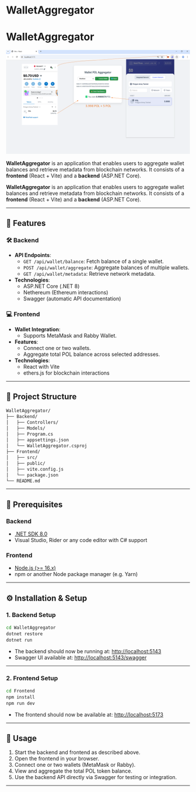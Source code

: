 # WalletAggregator

# WalletAggregator

![Aggregated POL Balance](Screenshot.png)

**WalletAggregator** is an application that enables users to aggregate wallet balances and retrieve metadata from blockchain networks. It consists of a **frontend** (React + Vite) and a **backend** (ASP.NET Core).



**WalletAggregator** is an application that enables users to aggregate wallet balances and retrieve metadata from blockchain networks. It consists of a **frontend** (React + Vite) and a **backend** (ASP.NET Core).

---

## 🚀 Features

### 🛠 Backend
- **API Endpoints**:
  - `GET /api/wallet/balance`: Fetch balance of a single wallet.
  - `POST /api/wallet/aggregate`: Aggregate balances of multiple wallets.
  - `GET /api/wallet/metadata`: Retrieve network metadata.
- **Technologies**:
  - ASP.NET Core (.NET 8)
  - Nethereum (Ethereum interactions)
  - Swagger (automatic API documentation)

### 💻 Frontend
- **Wallet Integration**:
  - Supports MetaMask and Rabby Wallet.
- **Features**:
  - Connect one or two wallets.
  - Aggregate total POL balance across selected addresses.
- **Technologies**:
  - React with Vite
  - ethers.js for blockchain interactions

---

## 📁 Project Structure

```
WalletAggregator/
├── Backend/
│   ├── Controllers/
│   ├── Models/
│   ├── Program.cs
│   ├── appsettings.json
│   └── WalletAggregator.csproj
├── Frontend/
│   ├── src/
│   ├── public/
│   ├── vite.config.js
│   └── package.json
└── README.md
```

---

## 🧩 Prerequisites

### Backend
- [.NET SDK 8.0](https://dotnet.microsoft.com/en-us/download)
- Visual Studio, Rider or any code editor with C# support

### Frontend
- [Node.js (>= 16.x)](https://nodejs.org/)
- npm or another Node package manager (e.g. Yarn)

---

## ⚙️ Installation & Setup

### 1. Backend Setup

```sh
cd WalletAggregator
dotnet restore
dotnet run
```

- The backend should now be running at: [http://localhost:5143](http://localhost:5143)  
- Swagger UI available at: [http://localhost:5143/swagger](http://localhost:5143/swagger)

---

### 2. Frontend Setup

```sh
cd Frontend
npm install
npm run dev
```

- The frontend should now be available at: [http://localhost:5173](http://localhost:5173)

---

## 🧪 Usage

1. Start the backend and frontend as described above.
2. Open the frontend in your browser.
3. Connect one or two wallets (MetaMask or Rabby).
4. View and aggregate the total POL token balance.
5. Use the backend API directly via Swagger for testing or integration.

---
